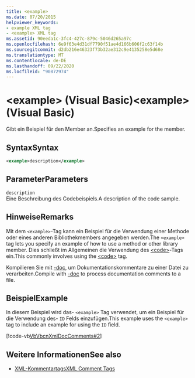 ```yaml
---
title: <example>
ms.date: 07/20/2015
helpviewer_keywords:
- example XML tag
- <example> XML tag
ms.assetid: 90eeda1c-3fc4-427c-879c-5046d265a97c
ms.openlocfilehash: 6e9f63e4d31df7790f51ae4d166b606f2c63f14b
ms.sourcegitcommit: d2db216e46323f73b32ae312c9e4135258e5d68e
ms.translationtype: MT
ms.contentlocale: de-DE
ms.lasthandoff: 09/22/2020
ms.locfileid: "90872974"
---
```

# <a name="example-visual-basic"></a><span data-ttu-id="6f119-101">\<example> (Visual Basic)</span><span class="sxs-lookup"><span data-stu-id="6f119-101">\<example> (Visual Basic)</span></span>

<span data-ttu-id="6f119-102">Gibt ein Beispiel für den Member an.</span><span class="sxs-lookup"><span data-stu-id="6f119-102">Specifies an example for the member.</span></span>  
  
## <a name="syntax"></a><span data-ttu-id="6f119-103">Syntax</span><span class="sxs-lookup"><span data-stu-id="6f119-103">Syntax</span></span>  
  
```xml  
<example>description</example>  
```  
  
## <a name="parameters"></a><span data-ttu-id="6f119-104">Parameter</span><span class="sxs-lookup"><span data-stu-id="6f119-104">Parameters</span></span>  

 `description`  
 <span data-ttu-id="6f119-105">Eine Beschreibung des Codebeispiels.</span><span class="sxs-lookup"><span data-stu-id="6f119-105">A description of the code sample.</span></span>  
  
## <a name="remarks"></a><span data-ttu-id="6f119-106">Hinweise</span><span class="sxs-lookup"><span data-stu-id="6f119-106">Remarks</span></span>  

 <span data-ttu-id="6f119-107">Mit dem `<example>`-Tag kann ein Beispiel für die Verwendung einer Methode oder eines anderen Bibliothekmembers angegeben werden.</span><span class="sxs-lookup"><span data-stu-id="6f119-107">The `<example>` tag lets you specify an example of how to use a method or other library member.</span></span> <span data-ttu-id="6f119-108">Dies schließt im Allgemeinen die Verwendung des [\<code>](code.md)-Tags ein.</span><span class="sxs-lookup"><span data-stu-id="6f119-108">This commonly involves using the [\<code>](code.md) tag.</span></span>  
  
 <span data-ttu-id="6f119-109">Kompilieren Sie mit [-doc](../../reference/command-line-compiler/doc.md), um Dokumentationskommentare zu einer Datei zu verarbeiten.</span><span class="sxs-lookup"><span data-stu-id="6f119-109">Compile with [-doc](../../reference/command-line-compiler/doc.md) to process documentation comments to a file.</span></span>  
  
## <a name="example"></a><span data-ttu-id="6f119-110">Beispiel</span><span class="sxs-lookup"><span data-stu-id="6f119-110">Example</span></span>  

 <span data-ttu-id="6f119-111">In diesem Beispiel wird das- `<example>` Tag verwendet, um ein Beispiel für die Verwendung des- `ID` Felds einzufügen.</span><span class="sxs-lookup"><span data-stu-id="6f119-111">This example uses the `<example>` tag to include an example for using the `ID` field.</span></span>  
  
 [!code-vb[VbVbcnXmlDocComments#2](~/samples/snippets/visualbasic/VS_Snippets_VBCSharp/VbVbcnXmlDocComments/VB/Class1.vb#2)]  
  
## <a name="see-also"></a><span data-ttu-id="6f119-112">Weitere Informationen</span><span class="sxs-lookup"><span data-stu-id="6f119-112">See also</span></span>

- [<span data-ttu-id="6f119-113">XML-Kommentartags</span><span class="sxs-lookup"><span data-stu-id="6f119-113">XML Comment Tags</span></span>](index.md)
